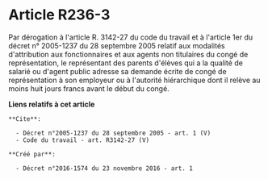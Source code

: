 # Article R236-3

Par dérogation à l'article R. 3142-27 du code du travail et à l'article 1er du décret n° 2005-1237 du 28 septembre 2005
relatif aux modalités d'attribution aux fonctionnaires et aux agents non titulaires du congé de représentation, le
représentant des parents d'élèves qui a la qualité de salarié ou d'agent public adresse sa demande écrite de congé de
représentation à son employeur ou à l'autorité hiérarchique dont il relève au moins huit jours francs avant le début du
congé.

**Liens relatifs à cet article**

	**Cite**:

	  - Décret n°2005-1237 du 28 septembre 2005 - art. 1 (V)
	  - Code du travail - art. R3142-27 (V)

	**Créé par**:

	  - Décret n°2016-1574 du 23 novembre 2016 - art. 1
